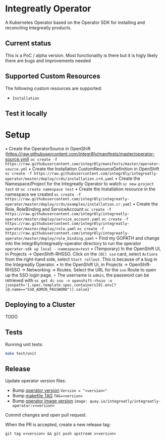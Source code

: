 # Integreatly Operator

A Kubernetes Operator based on the Operator SDK for installing and reconciling Integreatly products.

## Current status

This is a PoC / alpha version. Most functionality is there but it is higly likely there are bugs and improvements needed

## Supported Custom Resources

The following custom resources are supported:

- `Installation`

## Test it locally

# Setup

• Create the OperatorSource in OpenShift (https://raw.githubusercontent.com/integr8ly/manifests/master/operator-source.yml)
    `oc create -f https://raw.githubusercontent.com/integr8ly/manifests/master/operator-source.yml`
• Create the Installation CustomResourceDefinition in OpenShift 
    `oc create -f https://raw.githubusercontent.com/integr8ly/integreatly-operator/master/deploy/crds/installation.crd.yaml`
• Create the Namespace/Project for the Integreatly Operator to watch
    `oc new-project test` or `oc create namespace test`
• Create the Installation resource in the namespace we created
    `oc create -f https://raw.githubusercontent.com/integr8ly/integreatly-operator/master/deploy/crds/examples/installation.cr.yaml`
• Create the Role, RoleBinding and ServiceAccount
    `oc create -f https://raw.githubusercontent.com/integr8ly/integreatly-operator/master/deploy/service_account.yaml`
    `oc create -f https://raw.githubusercontent.com/integr8ly/integreatly-operator/master/deploy/role.yaml`
    `oc create -f https://raw.githubusercontent.com/integr8ly/integreatly-operator/master/deploy/role_binding.yaml`
∘ Find my GOPATH and change into the integr8ly/integreatly-operator directory to run the operator
    `operator-sdk up local --namespace=test`
• (Temporary) In the OpenShift UI, in Projects -> OpenShift-RHSSO. Click on the `(DC) sso` card, select `Actions` from the right-hand side, select `Start rollout`. This is because of a bug in the Integreatly Operator.
• In the OpenShift Ui, in Projects -> OpenShift-RHSSO -> Networking -> Routes. Select the URL for the `sso` Route to open up the SSO login page.
∘ The username is `admin`, the password can be retrieved with 
    `oc get dc sso -n openshift-rhsso -o jsonpath='{.spec.template.spec.containers[0].env[?(@.name=="SSO_ADMIN_PASSWORD")].value}'`


## Deploying to a Cluster

TODO

## Tests

Running unit tests:

```sh
make test/unit
```

## Release

Update operator version files:

* Bump [operator version](version/version.go)
```Version = "<version>"```
* Bump [makefile TAG](Makefile)
```TAG=<version>```
* Bump [operator image version](deploy/operator.yaml)
```image: quay.io/integreatly/integreatly-operator:v<version>```

Commit changes and open pull request.

When the PR is accepted, create a new release tag:

```git tag v<version> && git push upstream v<version>```


